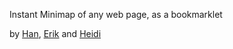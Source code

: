 Instant Minimap of any web page, as a bookmarklet

by [Han](http://github.com/laughinghan), [Erik](http://github.com/erikkrasner) and [Heidi](http://github.com/heidiho)
